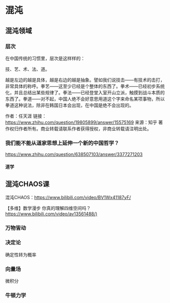 # 混沌

## 混沌领域

### 层次

在中国传统的习惯里，层次是这样样的：

技、艺、术、法、道。

越是左边的越是具体，越是右边的越是抽象。譬如我们说技击——有技术的击打，非常具体的称呼。拳艺——这至少已经是个整体的东西了。拳术——已经初步系统化，并且总结出某些规律了。拳法——已经登堂入室开山立派，触摸到战斗本质的东西了。拳道——对不起，中国人绝不会好意思用道这个字来命名某项事物，所以拳道这种说法，除非在韩国日本会出现，在中国是绝不会出现的。

作者：任天涯
链接：https://www.zhihu.com/question/19805899/answer/15575169
来源：知乎
著作权归作者所有。商业转载请联系作者获得授权，非商业转载请注明出处。

### 我们能不能从道家思想上延伸一个新的中国哲学？

https://www.zhihu.com/question/638507103/answer/3377271203

#### 道学

## 混沌CHAOS课
混沌CHAOS：<https://www.bilibili.com/video/BV1Wx41187yF/>

【多维】数学漫步 你真的理解四维空间吗？
<https://www.bilibili.com/video/av13561488/)>

### 万物皆动

### 决定论

确定性转为概率

### 向量场

微积分

### 牛顿力学